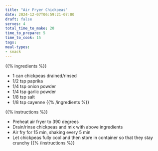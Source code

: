 ```yaml
---
title: "Air Fryer Chickpeas"
date: 2024-12-07T06:59:21-07:00
draft: false
serves: 4
total_time_to_make: 20
time_to_prepare: 5
time_to_cook: 15
tags:
meal-types:
- snack
---
```


{{% ingredients %}}
- 1 can chickpeas drained/rinsed
- 1/2 tsp paprika
- 1/4 tsp onion powder
- 1/4 tsp garlic powder
- 1/8 tsp salt
- 1/8 tsp cayenne
{{% /ingredients %}}

{{% instructions %}}
- Preheat air fryer to 390 degrees
- Drain/rinse chickpeas and mix with above ingredients
- Air fry for 15 min, shaking every 5 min
- Let chickpeas fully cool and then store in container so that they stay crunchy
{{% /instructions %}}
